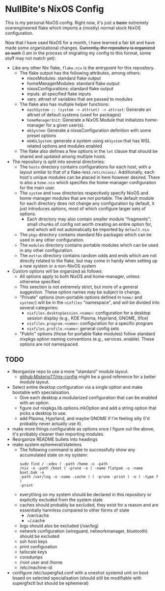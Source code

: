 # NullBite's NixOS Config
This is my personal NixOS config. Right now, it's just a <del>basic</del>
extremely overengineered flake which imports a (mostly) normal stock NixOS configuration.

Now that I have used NixOS for a month, I have learned a fair bit and have made
some organizational changes. <del>Currently, the repository is organized as
such</del> (I am in the process of migrating my config to this format, some
stuff may not match yet):

- Like any other Nix flake, `flake.nix` is the entrypoint for this repository.
	- The flake output has the following attributes, among others:
		- nixosModules: standard flake output
		- homeManagerModules: standard flake output
		- nixosConfigurations: standard flake output
		- inputs: all specified flake inputs
		- vars: attrset of variables that are passed to modules
	- The flake also has multiple helper functions:
		- `eachSystem :: (system -> attrset) -> attrset`: Generate an attrset
		  of default systems (used for packages)
		- `homeManagerInit`: Generate a NixOS Module that initializes
		  home-manager for a given user(s).
		- `mkSystem`: Generate a nixosConfiguration definition with some preset
		  options
		- `mkWSLSystem`: generate a system using `mkSystem` that has WSL
		  related options and modules enabled
	- The flake also defines a few options in the `let` clause that should be
	  shared and updated among multiple hosts.
- The repository is split into several directories:
	- The `hosts` directory contains configurations for each host, with a
	  layout similar to that of a flake-less `/etc/nixos/`. Additionally, each
	  host's unique modules can be placed in here however desired. There is
	  also a `home.nix` which specifies the home-manager configuration for the
	  main user.
	- The `system` and `home` directories respectively specify NixOS and
	  home-manager modules that are *not* portable. The default module for each
	  directory does not change any configuration by default, it just
	  introduces options, most of which configure larger sets of options.
		- Each directory may also contain smaller module "fragments"; small
		  chunks of config not worth creating an entire option for, and which
		  will not automatically be imported by `default.nix`.
	- The `pkgs` directory contains standard Nix packages which can be used in
	  any other configuration.
	- The `modules` directory contains portable modules which can be used in
	  any other configuration.
	- The `extras` directory contains random odds and ends which are not
	  directly related to the flake, but may come in handy when setting up a
	  new system or a non-NixOS system
- Custom options will be organized as follows:
	- All options apply to both NixOS and home-manager, unless otherwise
	  specified.
	- This seection is not extremely strict, but more of a general suggestion.
	  These option names may be subject to change.
	- "Private" options (non-portable options defined in `home/` and `system/`)
	  will be in the `nixfiles` "namespace", and will be divided into several
	  categories:
		- `nixfiles.desktopSession.<name>`: configuration for a desktop session
		  display (e.g., KDE Plasma, Hyprland, GNOME, Xfce)
		- `nixfiles.program.<name>`: configuration for a specific program
		- `nixfiles.profile.<name>`: general config sets
	- "Public" options (those for portable flake modules) follow standard
	  nixpkgs option naming conventions (e.g., services.<service>.enable).
	  These options are not namespaced.

## TODO

- Reorganize repo to use a more "standard" module layout.
	- [github:Misterio77/nix-config](https://github.com/Misterio77/nix-config) might be a good reference for a better module layout.
- Select entire desktop configuration via a single option and make bootable with specialisation.
	- Give each desktop a modularized configuration that can be enabled with an option.
	- figure out nixpkgs.lib.options.mkOption and add a string option that picks a desktop to use.
	- add Plasma, Hyprland, and maybe GNOME if I'm feeling silly (I'd probably never actually use it).
- make more things configurable as options once I figure out the above, it's probably cleaner than importing modules.
- Reorganize README bullets into headings
- make system ephemeral/stateless
	- The following command is able to successfully show any accumulated state on my system: <pre><code>sudo find  / -xdev \( -path /home -o -path /nix -o -path /boot \)  -prune -o \( -name flatpak -o -name boot.bak -o -path /var/log -o -name .cache \) \( -prune -print \) -o \( -type f \) -print</code></pre>
	- everything on my system should be declared in this repository or explicitly excluded from the system state
	- caches should probably be excluded, they exist for a reason and are essentially harmless compared to other forms of state
		- /var/cache
		- ~/.cache
	- logs should also be excluded (/var/log)
	- network configuration (wireguard, networkmanager, bluetooth) should be excluded
	- ssh host keys
	- print configuration
	- tailscale keys
	- coredumps
	- /root user and /home
	- /etc/machine-id
- configure /etc/supergfxd.conf with a oneshot systemd unit on boot bsaed on selected specialisation (should still be modifiable with supergfxctl but should be ephemeral)
